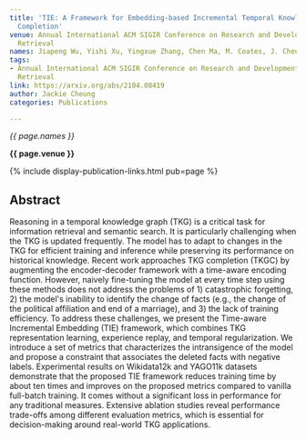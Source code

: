 ```yaml
---
title: 'TIE: A Framework for Embedding-based Incremental Temporal Knowledge Graph
  Completion'
venue: Annual International ACM SIGIR Conference on Research and Development in Information
  Retrieval
names: Jiapeng Wu, Yishi Xu, Yingxue Zhang, Chen Ma, M. Coates, J. Cheung
tags:
- Annual International ACM SIGIR Conference on Research and Development in Information
  Retrieval
link: https://arxiv.org/abs/2104.08419
author: Jackie Cheung
categories: Publications

---
```


*{{ page.names }}*

**{{ page.venue }}**

{% include display-publication-links.html pub=page %}

## Abstract

Reasoning in a temporal knowledge graph (TKG) is a critical task for information retrieval and semantic search. It is particularly challenging when the TKG is updated frequently. The model has to adapt to changes in the TKG for efficient training and inference while preserving its performance on historical knowledge. Recent work approaches TKG completion (TKGC) by augmenting the encoder-decoder framework with a time-aware encoding function. However, naively fine-tuning the model at every time step using these methods does not address the problems of 1) catastrophic forgetting, 2) the model's inability to identify the change of facts (e.g., the change of the political affiliation and end of a marriage), and 3) the lack of training efficiency. To address these challenges, we present the Time-aware Incremental Embedding (TIE) framework, which combines TKG representation learning, experience replay, and temporal regularization. We introduce a set of metrics that characterizes the intransigence of the model and propose a constraint that associates the deleted facts with negative labels. Experimental results on Wikidata12k and YAGO11k datasets demonstrate that the proposed TIE framework reduces training time by about ten times and improves on the proposed metrics compared to vanilla full-batch training. It comes without a significant loss in performance for any traditional measures. Extensive ablation studies reveal performance trade-offs among different evaluation metrics, which is essential for decision-making around real-world TKG applications.